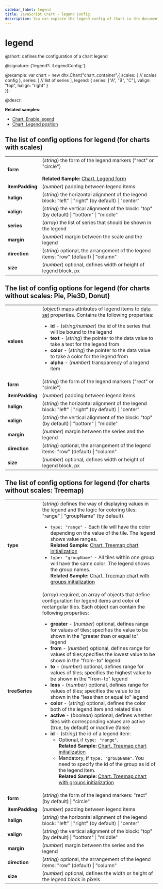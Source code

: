 ```yaml
---
sidebar_label: legend
title: JavaScript Chart - legend Config 
description: You can explore the legend config of Chart in the documentation of the DHTMLX JavaScript UI library. Browse developer guides and API reference, try out code examples and live demos, and download a free 30-day evaluation version of DHTMLX Suite 7.
---
```


# legend

@short: defines the configuration of a chart legend

@signature: {'legend?: ILegendConfig;'}

@example:
var chart = new dhx.Chart("chart_container",{
    scales: {
    	// scales config
    },
    series: [
    	// list of series 
    ],
    legend: {
    	series: ["A", "B", "C"],
    	valign: "top",
    	halign: "right"
    }    
});


@descr:

**Related samples**:
- [Chart. Enable legend](https://snippet.dhtmlx.com/00ei3q23)
- [Chart. Legend position](https://snippet.dhtmlx.com/pgqf1yxj)
  
## The list of config options for legend (for charts with scales)

<table>
	<tbody>
        <tr>
			<td><b>form</b></td>
			<td>(<i>string</i>) the form of the legend markers ("rect" or "circle")<br/>
			<br><b>Related Sample: </b><a href="https://snippet.dhtmlx.com/n8wsfv5n" target="_blank">Chart. Legend form</a>
			</td>
		</tr>
		<tr>
			<td><b>itemPadding</b></td>
			<td>(<i>number</i>) padding between legend items</td>
		</tr>
		<tr>
			<td><b>halign</b></td>
			<td>(<i>string</i>) the horizontal alignment of the legend block: "left" | "right" (by default) | "center"</td>
		</tr>
		<tr>
			<td><b>valign</b></td>
			<td>(<i>string</i>) the vertical alignment of the block: "top" (by default) | "bottom" | "middle"</td>
		</tr>
		<tr>
			<td><b>series</b></td>
			<td>(<i>array</i>) the list of series that should be shown in the legend</td>
		</tr>
		<tr>
			<td><b>margin</b></td>
			<td>(<i>number</i>) margin between the scale and the legend</td>
		</tr>
		<tr>
			<td><b>direction</b></td>
			<td>(<i>string</i>) optional, the arrangement of the legend items: "row" (default) | "column" </td>
		</tr>
		<tr>
			<td><b>size</b></td>
			<td>(<i>number</i>) optional, defines width or height of legend block, px </td>
		</tr>
    </tbody>
</table>

## The list of config options for legend (for charts without scales: Pie, Pie3D, Donut)

<table>
	<tbody>
       <tr>
			<td><b>values</b></td>
			<td>(<i>object</i>) maps attributes of legend items to <a href="../../data_loading#preparing-data-set">data set</a> properties. Contains the following properties:
            	<ul>
                	<li><b>id</b> - (<i>string/number</i>) the id of the series that will be bound to the legend </li>
                    <li><b>text</b> - (<i>string</i>) the pointer to the data value to take a text for the legend from</li>
                    <li><b>color</b> - (<i>string</i>) the pointer to the data value to take a color for the legend from</li>
					<li><b>alpha</b> - (<i>number</i>) transparency of a legend item</li>
                </ul>
            </td>
		</tr>
		<tr>
			<td><b>form</b></td>
			<td>(<i>string</i>) the form of the legend markers ("rect" or "circle")</td>
		</tr>
		<tr>
			<td><b>itemPadding</b></td>
			<td>(<i>number</i>) padding between legend items</td>
		</tr>
		<tr>
			<td><b>halign</b></td>
			<td>(<i>string</i>) the horizontal alignment of the legend block: "left" | "right" (by default) | "center"</td>
		</tr>
		<tr>
			<td><b>valign</b></td>
			<td>(<i>string</i>) the vertical alignment of the block: "top" (by default) | "bottom" | "middle"</td>
		</tr>
		<tr>
			<td><b>margin</b></td>
			<td>(<i>number</i>) margin between the series and the legend</td>
		</tr>
		<tr>
			<td><b>direction</b></td>
			<td>(<i>string</i>) optional, the arrangement of the legend items: "row" (default) | "column" </td>
		</tr>
		<tr>
			<td><b>size</b></td>
			<td>(<i>number</i>) optional, defines width or height of legend block, px </td>
		</tr>
    </tbody>
</table>


## The list of config options for legend (for charts without scales: Treemap)

<table>
	<tbody>
		<tr>
			<td><b>type</b></td>
			<td>(<i>string</i>) defines the way of displaying values in the legend and the logic for coloring tiles: "range" | "groupName" (by default).
			<ul>
				<li><code>type: "range"</code> - Each tile will have the color depending on the value of the tile. The legend shows value ranges. <br><b>Related Sample: </b><a href="https://snippet.dhtmlx.com/p31wzm0b" target="_blank">Chart. Treemap chart initialization</a></li>
				<li><code>type: "groupName"</code> - All tiles within one group will have the same color. The legend shows the group names. <br><b>Related Sample: </b><a href="https://snippet.dhtmlx.com/fmgnlue4" target="_blank">Chart. Treemap chart with groups initialization</a></li>
			</ul></td>
		</tr>
       <tr>
			<td><b>treeSeries</b></td>
			<td>(<i>array</i>) required, an array of objects that define configuration for legend items and color of rectangular tiles. Each object can contain the following properties:
            	<ul>
					<li><b>greater</b> - (<i>number</i>) optional, defines range for values of tiles; specifies the value to be shown in the "greater than or equal to" legend</li>
                    <li><b>from</b> - (<i>number</i>) optional, defines range for values of tiles;specifies the lowest value to be shown in the "from-to" legend</li>
					<li><b>to</b> - (<i>number</i>) optional, defines range for values of tiles; specifies the highest value to be shown in the "from-to" legend</li>
					<li><b>less</b> - (<i>number</i>) optional, defines range for values of tiles; specifies the value to be shown in the "less than or equal to" legend</li>
                    <li><b>color</b> - (<i>string</i>) optional, defines the color both of the legend item and related tiles</li>
					<li><b>active</b> - (<i>boolean</i>) optional, defines whether tiles with corresponding values are active (true, by default) or inactive (false)</li>
					<li><b>id</b> - (<i>string</i>) the id of a legend item:
						<ul>
						<li> Optional, if <code>type: "range"</code>. <br><b>Related Sample: </b><a href="https://snippet.dhtmlx.com/p31wzm0b" target="_blank">Chart. Treemap chart initialization</a></li>
						<li> Mandatory, if <code>type: "groupName"</code>. You need to specify the id of the group as id of the legend item. <br><b>Related Sample: </b><a href="https://snippet.dhtmlx.com/fmgnlue4" target="_blank">Chart. Treemap chart with groups initialization</a></li>
						</ul></li>
                </ul>
            </td>
		</tr>
		<tr>
			<td><b>form</b></td>
			<td>(<i>string</i>) the form of the legend markers: "rect" (by default) | "circle"</td>
		</tr>
		<tr>
			<td><b>itemPadding</b></td>
			<td>(<i>number</i>) padding between legend items</td>
		</tr>
		<tr>
			<td><b>halign</b></td>
			<td>(<i>string</i>) the horizontal alignment of the legend block: "left" | "right" (by default) | "center"</td>
		</tr>
		<tr>
			<td><b>valign</b></td>
			<td>(<i>string</i>) the vertical alignment of the block: "top" (by default) | "bottom" | "middle"</td>
		</tr>
		<tr>
			<td><b>margin</b></td>
			<td>(<i>number</i>) margin between the series and the legend</td>
		</tr>
		<tr>
			<td><b>direction</b></td>
			<td>(<i>string</i>) optional, the arrangement of the legend items: "row" (default) | "column" </td>
		</tr>
		<tr>
			<td><b>size</b></td>
			<td>(<i>number</i>) optional, defines the width or height of the legend block in pixels</td>
		</tr>
    </tbody>
</table>

[comment]: # (@related: chart/configuration_properties.md#legend)
